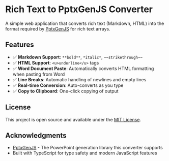 # Rich Text to PptxGenJS Converter

A simple web application that converts rich text (Markdown, HTML) into the format required
by [PptxGenJS](https://gitbrent.github.io/PptxGenJS/) for rich text arrays.

## Features

- ✅ **Markdown Support**: `**bold**`, `*italic*`, `~~strikethrough~~`
- ✅ **HTML Support**: `<u>underline</u>` tags
- ✅ **Word Document Paste**: Automatically converts HTML formatting when pasting from Word
- ✅ **Line Breaks**: Automatic handling of newlines and empty lines
- ✅ **Real-time Conversion**: Auto-converts as you type
- ✅ **Copy to Clipboard**: One-click copying of output

## License

This project is open source and available under the [MIT License](LICENSE).

## Acknowledgments

- [PptxGenJS](https://gitbrent.github.io/PptxGenJS/) - The PowerPoint generation library this converter supports
- Built with TypeScript for type safety and modern JavaScript features 